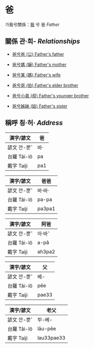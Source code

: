 # 爸

가我兮關係：[我](member1.md) 兮 爸 _Father_

## 關係 관·희- _Relationships_

- [爸兮爸 (公) Father's father](member8.md)

- [爸兮媽 (嫲) Father's mother](member9.md)

- [爸兮某 (媽) Father's wife](member3.md)

- [爸兮哥 (伯) Father's elder brother](member10.md)

- [爸兮小弟 (叔) Father's younger brother](member11.md)

- [爸兮姊妹 (姑) Father's sister](member12.md)



## 稱呼 칑·허· _Address_

漢字/諺文 | 爸
--- | ---
諺文 깐-뿐ˆ | 바·
台羅 Tâi-lô | pa
戴字 Taiji | pa1


漢字/諺文 | 爸爸
--- | ---
諺文 깐-뿐ˆ | 바·바·
台羅 Tâi-lô | pa-pa
戴字 Taiji | pa3pa1


漢字/諺文 | 阿爸
--- | ---
諺文 깐-뿐ˆ | 아·바ˆ
台羅 Tâi-lô | a-pâ
戴字 Taiji | ah3pa2


漢字/諺文 | 父
--- | ---
諺文 깐-뿐ˆ | 베-
台羅 Tâi-lô | pēe
戴字 Taiji | pae33


漢字/諺文 | 老父
--- | ---
諺文 깐-뿐ˆ | ᄅᅷ-베-
台羅 Tâi-lô | lāu-pēe
戴字 Taiji | lau33pae33


